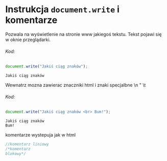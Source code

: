 # Instrukcja ```document.write``` i komentarze

Pozwala na wyświetlenie na stronie www jakiegoś tekstu. Tekst pojawi się w oknie przeglądarki.

###### Kod:
```javascript
document.write("Jakiś ciąg znaków");
```
```Jakiś ciąg znaków```

Wewnatrz mozna zawierac znaczniki html i znaki specjalbne \n \" \t

###### Kod:
```javascript
document.write("Jakiś ciąg znaków <br> Bum!");
```
```
Jakiś ciąg znaków
Bum!
```

komentarze wystepuja jak w html
```javascript
//komentarz liniowy
/*komentarz
blokowy*/
```
